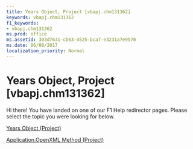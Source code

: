 ```yaml
---
title: Years Object, Project [vbapj.chm131362]
keywords: vbapj.chm131362
f1_keywords:
- vbapj.chm131362
ms.prod: office
ms.assetid: 303d7631-cb63-4525-bca7-e3231a7e9570
ms.date: 06/08/2017
localization_priority: Normal
---
```



# Years Object, Project [vbapj.chm131362]

Hi there! You have landed on one of our F1 Help redirector pages. Please select the topic you were looking for below.

[Years Object (Project)](http://msdn.microsoft.com/library/3aa139cf-2fc2-7039-5659-8e2d833b5a4f%28Office.15%29.aspx)

[Application.OpenXML Method (Project)](http://msdn.microsoft.com/library/dcf3dd0e-78ec-b95c-b890-dca5507acd92%28Office.15%29.aspx)


